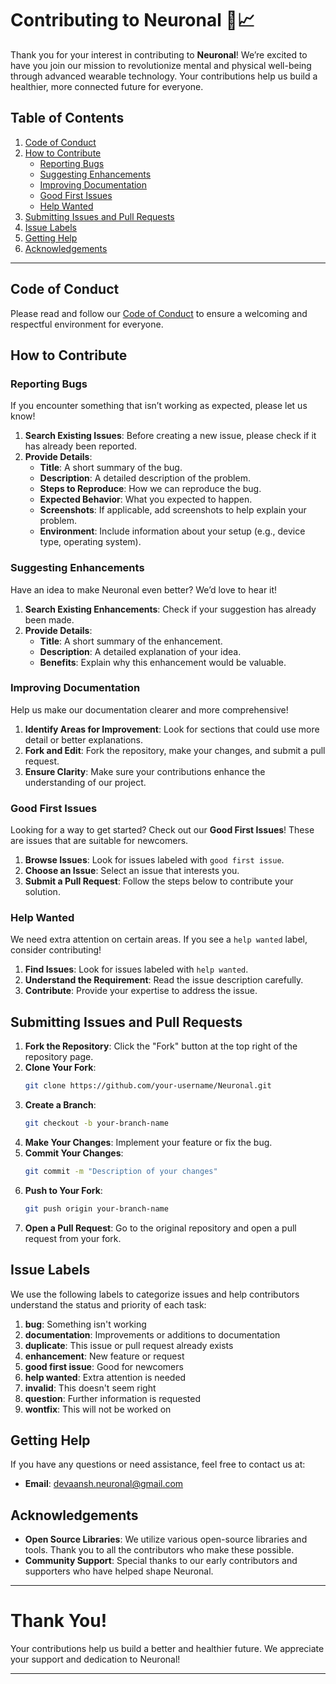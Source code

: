 # Contributing to Neuronal 🧠📈

Thank you for your interest in contributing to **Neuronal**! We’re excited to have you join our mission to revolutionize mental and physical well-being through advanced wearable technology. Your contributions help us build a healthier, more connected future for everyone.

## Table of Contents

1. [Code of Conduct](#https://github.com/Neuronal-AI/.github/blob/main/codeofconduct.md)
2. [How to Contribute](#how-to-contribute)
   - [Reporting Bugs](#reporting-bugs)
   - [Suggesting Enhancements](#suggesting-enhancements)
   - [Improving Documentation](#improving-documentation)
   - [Good First Issues](#good-first-issues)
   - [Help Wanted](#help-wanted)
3. [Submitting Issues and Pull Requests](#submitting-issues-and-pull-requests)
4. [Issue Labels](#issue-labels)
5. [Getting Help](#getting-help)
6. [Acknowledgements](#acknowledgements)

---

## Code of Conduct

Please read and follow our [Code of Conduct]() to ensure a welcoming and respectful environment for everyone.

## How to Contribute

### Reporting Bugs

If you encounter something that isn’t working as expected, please let us know!

1. **Search Existing Issues**: Before creating a new issue, please check if it has already been reported.
2. **Provide Details**:
   - **Title**: A short summary of the bug.
   - **Description**: A detailed description of the problem.
   - **Steps to Reproduce**: How we can reproduce the bug.
   - **Expected Behavior**: What you expected to happen.
   - **Screenshots**: If applicable, add screenshots to help explain your problem.
   - **Environment**: Include information about your setup (e.g., device type, operating system).

### Suggesting Enhancements

Have an idea to make Neuronal even better? We’d love to hear it!

1. **Search Existing Enhancements**: Check if your suggestion has already been made.
2. **Provide Details**:
   - **Title**: A short summary of the enhancement.
   - **Description**: A detailed explanation of your idea.
   - **Benefits**: Explain why this enhancement would be valuable.

### Improving Documentation

Help us make our documentation clearer and more comprehensive!

1. **Identify Areas for Improvement**: Look for sections that could use more detail or better explanations.
2. **Fork and Edit**: Fork the repository, make your changes, and submit a pull request.
3. **Ensure Clarity**: Make sure your contributions enhance the understanding of our project.

### Good First Issues

Looking for a way to get started? Check out our **Good First Issues**! These are issues that are suitable for newcomers.

1. **Browse Issues**: Look for issues labeled with `good first issue`.
2. **Choose an Issue**: Select an issue that interests you.
3. **Submit a Pull Request**: Follow the steps below to contribute your solution.

### Help Wanted

We need extra attention on certain areas. If you see a `help wanted` label, consider contributing!

1. **Find Issues**: Look for issues labeled with `help wanted`.
2. **Understand the Requirement**: Read the issue description carefully.
3. **Contribute**: Provide your expertise to address the issue.

## Submitting Issues and Pull Requests

1. **Fork the Repository**: Click the "Fork" button at the top right of the repository page.
2. **Clone Your Fork**:
   ```bash
   git clone https://github.com/your-username/Neuronal.git
   ```
3. **Create a Branch**:
   ```bash
   git checkout -b your-branch-name
   ```
4. **Make Your Changes**: Implement your feature or fix the bug.
5. **Commit Your Changes**:
   ```bash
   git commit -m "Description of your changes"
   ```
6. **Push to Your Fork**:
   ```bash
   git push origin your-branch-name
   ```
7. **Open a Pull Request**: Go to the original repository and open a pull request from your fork.

## Issue Labels

We use the following labels to categorize issues and help contributors understand the status and priority of each task:

1. **bug**: Something isn't working
2. **documentation**: Improvements or additions to documentation
3. **duplicate**: This issue or pull request already exists
4. **enhancement**: New feature or request
5. **good first issue**: Good for newcomers
6. **help wanted**: Extra attention is needed
7. **invalid**: This doesn't seem right
8. **question**: Further information is requested
9. **wontfix**: This will not be worked on

## Getting Help

If you have any questions or need assistance, feel free to contact us at:

- **Email**: devaansh.neuronal@gmail.com

## Acknowledgements

- **Open Source Libraries**: We utilize various open-source libraries and tools. Thank you to all the contributors who make these possible.
- **Community Support**: Special thanks to our early contributors and supporters who have helped shape Neuronal.

---

# Thank You!

Your contributions help us build a better and healthier future. We appreciate your support and dedication to Neuronal!

---
